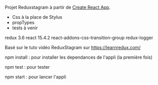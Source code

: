 
Projet Reduxstagram à partir de [Create React App](https://github.com/facebookincubator/create-react-app).

- Css à la place de Stylus
- propTypes
- tests à venir


redux 3.6
react 15.4.2
react-addons-css-transition-group
redux-logger


Basé sur le tuto vidéo ReduxStagram sur https://learnredux.com/


npm install : pour installer les dependances de l'appli (la première fois)

npm test : pour tester 

npm start : pour lancer l'appli